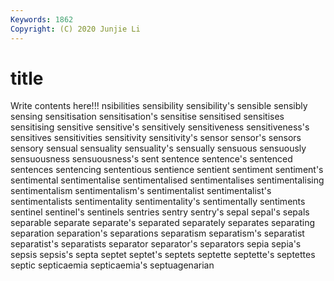 ```yaml
---
Keywords: 1862
Copyright: (C) 2020 Junjie Li
---
```


# title

Write contents here!!!
nsibilities 
sensibility
sensibility's 
sensible 
sensibly 
sensing 
sensitisation 
sensitisation's 
sensitise 
sensitised 
sensitises 
sensitising
sensitive 
sensitive's 
sensitively 
sensitiveness 
sensitiveness's 
sensitives 
sensitivities 
sensitivity 
sensitivity's 
sensor
sensor's 
sensors 
sensory 
sensual 
sensuality 
sensuality's 
sensually 
sensuous 
sensuously 
sensuousness
sensuousness's 
sent 
sentence 
sentence's 
sentenced 
sentences 
sentencing 
sententious 
sentience 
sentient
sentiment 
sentiment's 
sentimental 
sentimentalise 
sentimentalised 
sentimentalises 
sentimentalising 
sentimentalism 
sentimentalism's 
sentimentalist
sentimentalist's 
sentimentalists 
sentimentality 
sentimentality's 
sentimentally 
sentiments 
sentinel 
sentinel's 
sentinels 
sentries
sentry 
sentry's 
sepal 
sepal's 
sepals 
separable 
separate 
separate's 
separated 
separately
separates 
separating 
separation 
separation's 
separations 
separatism 
separatism's 
separatist 
separatist's 
separatists
separator 
separator's 
separators 
sepia 
sepia's 
sepsis 
sepsis's 
septa 
septet 
septet's
septets 
septette 
septette's 
septettes 
septic 
septicaemia 
septicaemia's 
septuagenarian 
